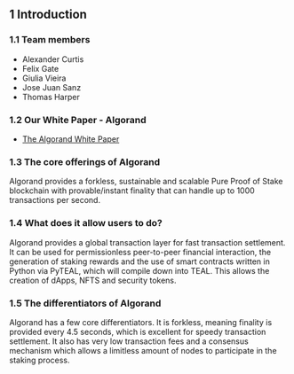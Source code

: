 ## 1 Introduction

### 1.1 Team members

- Alexander Curtis
- Felix Gate
- Giulia Vieira
- Jose Juan Sanz
- Thomas Harper

### 1.2 Our White Paper - Algorand

- [The Algorand White Paper](https://arxiv.org/pdf/1607.01341.pdf)

### 1.3 The core offerings of Algorand

Algorand provides a forkless, sustainable and scalable Pure Proof of Stake blockchain with provable/instant finality that can handle up to 1000 transactions per second.

### 1.4 What does it allow users to do?

Algorand provides a global transaction layer for fast transaction settlement. It can be used for  permissionless peer-to-peer financial interaction, the generation of staking rewards and the use of smart contracts written in Python via PyTEAL, which will compile down into TEAL. This allows the creation of dApps, NFTS and security tokens.

### 1.5 The differentiators of Algorand

Algorand has a few core differentiators. It is forkless, meaning finality is provided every 4.5 seconds, which is excellent for speedy transaction settlement. It also has very low transaction fees and a consensus mechanism which allows a limitless amount of nodes to participate in the staking process.

